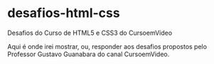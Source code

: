 # desafios-html-css
 Desafios do Curso de HTML5 e CSS3 do CursoemVídeo

Aqui é onde irei mostrar, ou, responder aos desafios propostos pelo Professor Gustavo Guanabara do canal CursoemVideo.